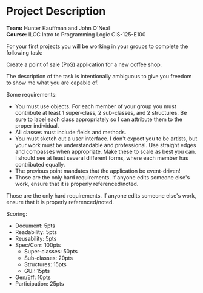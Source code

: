 # Project Description

**Team:** Hunter Kauffman and John O'Neal<br>
**Course:** ILCC Intro to Programming Logic CIS-125-E100

For your first projects you will be working in your groups to complete the following task:

Create a point of sale (PoS) application for a new coffee shop.

The description of the task is intentionally ambiguous to give you freedom to show me what you are capable of.

Some requirements:

- You must use objects. For each member of your group you must contribute at least 1 super-class, 2 sub-classes, and 2 structures. Be sure to label each class appropriately so I can attribute them to the proper individual.
- All classes must include fields and methods.
- You must sketch out a user interface. I don't expect you to be artists, but your work must be understandable and professional. Use straight edges and compasses when appropriate. Make these to scale as best you can. I should see at least several different forms, where each member has contributed equally.
- The previous point mandates that the application be event-driven!
- Those are the only hard requirements. If anyone edits someone else's work, ensure that it is properly referenced/noted.

Those are the only hard requirements. If anyone edits someone else's work, ensure that it is properly referenced/noted.

Scoring:
- Document: 5pts
- Readability: 5pts
- Reusability: 5pts
- Spec/Corr: 100pts
    - Super-classes: 50pts
    - Sub-classes: 20pts
    - Structures: 15pts
    - GUI: 15pts
- Gen/Eff: 10pts
- Participation: 25pts